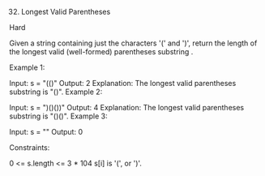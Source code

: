 32. Longest Valid Parentheses

Hard

Given a string containing just the characters '(' and ')', return the length of the longest valid (well-formed) parentheses
substring
.

Example 1:

Input: s = "(()"
Output: 2
Explanation: The longest valid parentheses substring is "()".
Example 2:

Input: s = ")()())"
Output: 4
Explanation: The longest valid parentheses substring is "()()".
Example 3:

Input: s = ""
Output: 0

Constraints:

0 <= s.length <= 3 \* 104
s[i] is '(', or ')'.
